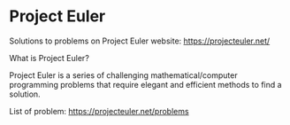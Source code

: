 # Project Euler
Solutions to problems on Project Euler website: https://projecteuler.net/

What is Project Euler?

Project Euler is a series of challenging mathematical/computer programming 
problems that require elegant and efficient methods to find a solution.

List of problem: https://projecteuler.net/problems
